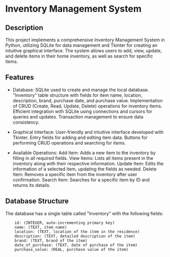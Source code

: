 # Inventory Management System

## Description

This project implements a comprehensive Inventory Management System in Python, utilizing SQLite for data management and Tkinter for creating an intuitive graphical interface. The system allows users to add, view, update, and delete items in their home inventory, as well as search for specific items.

## Features

*   Database:
        SQLite used to create and manage the local database.
        "Inventory" table structure with fields for item name, location, description, brand, purchase date, and purchase value.
        Implementation of CRUD (Create, Read, Update, Delete) operations for inventory items.
        Efficient integration with SQLite using connections and cursors for queries and updates.
        Transaction management to ensure data consistency.

*   Graphical Interface:
        User-friendly and intuitive interface developed with Tkinter.
        Entry fields for adding and editing item data.
        Buttons for performing CRUD operations and searching for items.

*   Available Operations:
        Add Item: Adds a new item to the inventory by filling in all required fields.
        View Items: Lists all items present in the inventory along with their respective information.
        Update Item: Edits the information of a selected item, updating the fields as needed.
        Delete Item: Removes a specific item from the inventory after user confirmation.
        Search Item: Searches for a specific item by ID and returns its details.

## Database Structure

The database has a single table called "Inventory" with the following fields:

        id: (INTEGER, auto-incrementing primary key)
        name: (TEXT, item name)
        location: (TEXT, location of the item in the residence)
        description: (TEXT, detailed description of the item)
        brand: (TEXT, brand of the item)
        date_of_purchase: (TEXT, date of purchase of the item)
        purchase_value: (REAL, purchase value of the item)